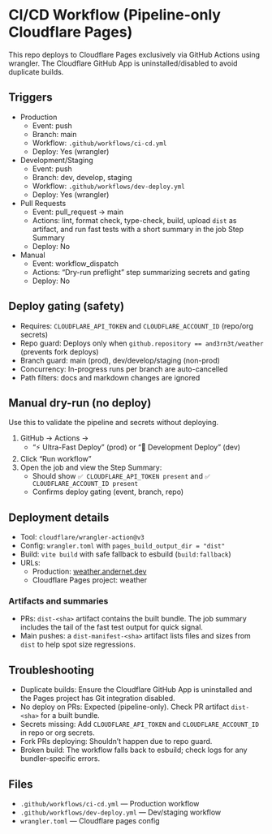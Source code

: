 # CI/CD Workflow (Pipeline-only Cloudflare Pages)

This repo deploys to Cloudflare Pages exclusively via GitHub Actions using wrangler. The Cloudflare
GitHub App is uninstalled/disabled to avoid duplicate builds.

## Triggers

- Production
  - Event: push
  - Branch: main
  - Workflow: `.github/workflows/ci-cd.yml`
  - Deploy: Yes (wrangler)
- Development/Staging
  - Event: push
  - Branch: dev, develop, staging
  - Workflow: `.github/workflows/dev-deploy.yml`
  - Deploy: Yes (wrangler)
- Pull Requests
  - Event: pull_request → main
  - Actions: lint, format check, type-check, build, upload `dist` as artifact, and run fast tests
    with a short summary in the job Step Summary
  - Deploy: No
- Manual
  - Event: workflow_dispatch
  - Actions: “Dry-run preflight” step summarizing secrets and gating
  - Deploy: No

## Deploy gating (safety)

- Requires: `CLOUDFLARE_API_TOKEN` and `CLOUDFLARE_ACCOUNT_ID` (repo/org secrets)
- Repo guard: Deploys only when `github.repository == and3rn3t/weather` (prevents fork deploys)
- Branch guard: main (prod), dev/develop/staging (non-prod)
- Concurrency: In-progress runs per branch are auto-cancelled
- Path filters: docs and markdown changes are ignored

## Manual dry-run (no deploy)

Use this to validate the pipeline and secrets without deploying.

1. GitHub → Actions →
   - “⚡ Ultra-Fast Deploy” (prod) or “🧪 Development Deploy” (dev)
2. Click “Run workflow”
3. Open the job and view the Step Summary:
   - Should show `✅ CLOUDFLARE_API_TOKEN present` and `✅ CLOUDFLARE_ACCOUNT_ID present`
   - Confirms deploy gating (event, branch, repo)

## Deployment details

- Tool: `cloudflare/wrangler-action@v3`
- Config: `wrangler.toml` with `pages_build_output_dir = "dist"`
- Build: `vite build` with safe fallback to esbuild (`build:fallback`)
- URLs:
  - Production: [weather.andernet.dev](https://weather.andernet.dev)
  - Cloudflare Pages project: weather

### Artifacts and summaries

- PRs: `dist-<sha>` artifact contains the built bundle. The job summary includes the tail of the
  fast test output for quick signal.
- Main pushes: a `dist-manifest-<sha>` artifact lists files and sizes from `dist` to help spot size
  regressions.

## Troubleshooting

- Duplicate builds: Ensure the Cloudflare GitHub App is uninstalled and the Pages project has Git
  integration disabled.
- No deploy on PRs: Expected (pipeline-only). Check PR artifact `dist-<sha>` for a built bundle.
- Secrets missing: Add `CLOUDFLARE_API_TOKEN` and `CLOUDFLARE_ACCOUNT_ID` in repo or org secrets.
- Fork PRs deploying: Shouldn’t happen due to repo guard.
- Broken build: The workflow falls back to esbuild; check logs for any bundler-specific errors.

## Files

- `.github/workflows/ci-cd.yml` — Production workflow
- `.github/workflows/dev-deploy.yml` — Dev/staging workflow
- `wrangler.toml` — Cloudflare pages config
